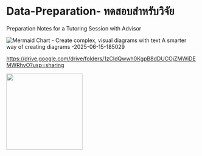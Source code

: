 # Data-Preparation- ทดสอบสำหรับวิจัย 
Preparation Notes for a Tutoring Session with Advisor




![Mermaid Chart - Create complex, visual diagrams with text  A smarter way of creating diagrams -2025-06-15-185029](https://github.com/user-attachments/assets/5101eb8c-4377-42ca-bc9c-fa1870d05ad5)

https://drive.google.com/drive/folders/1zCldQwwh0KgpB8dDUCOjZMWiDEMWRhvO?usp=sharing


<img src="https://github.com/user-attachments/assets/e7fad808-4b93-4380-9a58-d45fec0bd9c6" width="200"/>

